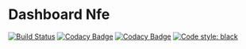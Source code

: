 # Dashboard Nfe

[![Build Status](https://travis-ci.org/nfeslim/dashboard_nfe.svg?branch=master)](https://travis-ci.org/nfeslim/dashboard_nfe)
[![Codacy Badge](https://api.codacy.com/project/badge/Grade/db813e29b949447d8130122e3123c5ce)](https://www.codacy.com/app/victorpb/dashboard_nfe?utm_source=github.com&amp;utm_medium=referral&amp;utm_content=nfeslim/dashboard_nfe&amp;utm_campaign=Badge_Grade)
[![Codacy Badge](https://api.codacy.com/project/badge/Coverage/db813e29b949447d8130122e3123c5ce)](https://www.codacy.com/app/victorpb/dashboard_nfe?utm_source=github.com&amp;utm_medium=referral&amp;utm_content=nfeslim/dashboard_nfe&amp;utm_campaign=Badge_Coverage)
[![Code style: black](https://img.shields.io/badge/code%20style-black-000000.svg)](https://github.com/ambv/black)
